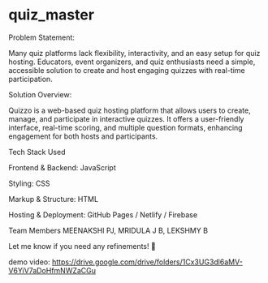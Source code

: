 # quiz_master
Problem Statement:

Many quiz platforms lack flexibility, interactivity, and an easy setup for quiz hosting. Educators, event organizers, and quiz enthusiasts need a simple, accessible solution to create and host engaging quizzes with real-time participation.

Solution Overview:


Quizzo is a web-based quiz hosting platform that allows users to create, manage, and participate in interactive quizzes. It offers a user-friendly interface, real-time scoring, and multiple question formats, enhancing engagement for both hosts and participants.

Tech Stack Used

Frontend & Backend: JavaScript

Styling: CSS

Markup & Structure: HTML

Hosting & Deployment: GitHub Pages / Netlify / Firebase



Team Members 
MEENAKSHI PJ,
MRIDULA J B,
LEKSHMY B


Let me know if you need any refinements! 🚀

demo video: https://drive.google.com/drive/folders/1Cx3UG3dl6aMV-V6YiV7aDoHfmNWZaCGu
